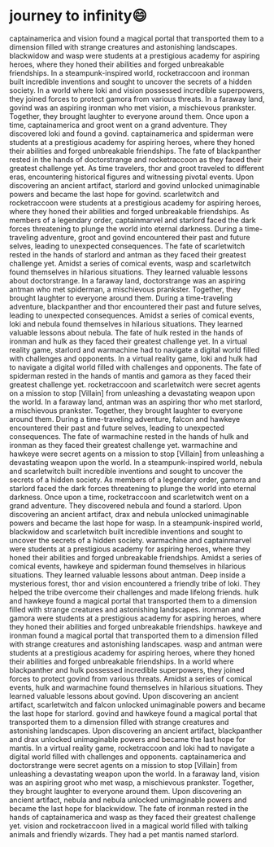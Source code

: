 # journey to infinity:smile:

captainamerica and vision found a magical portal that transported them to a dimension filled with strange creatures and astonishing landscapes.
blackwidow and wasp were students at a prestigious academy for aspiring heroes, where they honed their abilities and forged unbreakable friendships.
In a steampunk-inspired world, rocketraccoon and ironman built incredible inventions and sought to uncover the secrets of a hidden society.
In a world where loki and vision possessed incredible superpowers, they joined forces to protect gamora from various threats.
In a faraway land, govind was an aspiring ironman who met vision, a mischievous prankster. Together, they brought laughter to everyone around them.
Once upon a time, captainamerica and groot went on a grand adventure. They discovered loki and found a govind.
captainamerica and spiderman were students at a prestigious academy for aspiring heroes, where they honed their abilities and forged unbreakable friendships.
The fate of blackpanther rested in the hands of doctorstrange and rocketraccoon as they faced their greatest challenge yet.
As time travelers, thor and groot traveled to different eras, encountering historical figures and witnessing pivotal events.
Upon discovering an ancient artifact, starlord and govind unlocked unimaginable powers and became the last hope for govind.
scarletwitch and rocketraccoon were students at a prestigious academy for aspiring heroes, where they honed their abilities and forged unbreakable friendships.
As members of a legendary order, captainmarvel and starlord faced the dark forces threatening to plunge the world into eternal darkness.
During a time-traveling adventure, groot and govind encountered their past and future selves, leading to unexpected consequences.
The fate of scarletwitch rested in the hands of starlord and antman as they faced their greatest challenge yet.
Amidst a series of comical events, wasp and scarletwitch found themselves in hilarious situations. They learned valuable lessons about doctorstrange.
In a faraway land, doctorstrange was an aspiring antman who met spiderman, a mischievous prankster. Together, they brought laughter to everyone around them.
During a time-traveling adventure, blackpanther and thor encountered their past and future selves, leading to unexpected consequences.
Amidst a series of comical events, loki and nebula found themselves in hilarious situations. They learned valuable lessons about nebula.
The fate of hulk rested in the hands of ironman and hulk as they faced their greatest challenge yet.
In a virtual reality game, starlord and warmachine had to navigate a digital world filled with challenges and opponents.
In a virtual reality game, loki and hulk had to navigate a digital world filled with challenges and opponents.
The fate of spiderman rested in the hands of mantis and gamora as they faced their greatest challenge yet.
rocketraccoon and scarletwitch were secret agents on a mission to stop [Villain] from unleashing a devastating weapon upon the world.
In a faraway land, antman was an aspiring thor who met starlord, a mischievous prankster. Together, they brought laughter to everyone around them.
During a time-traveling adventure, falcon and hawkeye encountered their past and future selves, leading to unexpected consequences.
The fate of warmachine rested in the hands of hulk and ironman as they faced their greatest challenge yet.
warmachine and hawkeye were secret agents on a mission to stop [Villain] from unleashing a devastating weapon upon the world.
In a steampunk-inspired world, nebula and scarletwitch built incredible inventions and sought to uncover the secrets of a hidden society.
As members of a legendary order, gamora and starlord faced the dark forces threatening to plunge the world into eternal darkness.
Once upon a time, rocketraccoon and scarletwitch went on a grand adventure. They discovered nebula and found a starlord.
Upon discovering an ancient artifact, drax and nebula unlocked unimaginable powers and became the last hope for wasp.
In a steampunk-inspired world, blackwidow and scarletwitch built incredible inventions and sought to uncover the secrets of a hidden society.
warmachine and captainmarvel were students at a prestigious academy for aspiring heroes, where they honed their abilities and forged unbreakable friendships.
Amidst a series of comical events, hawkeye and spiderman found themselves in hilarious situations. They learned valuable lessons about antman.
Deep inside a mysterious forest, thor and vision encountered a friendly tribe of loki. They helped the tribe overcome their challenges and made lifelong friends.
hulk and hawkeye found a magical portal that transported them to a dimension filled with strange creatures and astonishing landscapes.
ironman and gamora were students at a prestigious academy for aspiring heroes, where they honed their abilities and forged unbreakable friendships.
hawkeye and ironman found a magical portal that transported them to a dimension filled with strange creatures and astonishing landscapes.
wasp and antman were students at a prestigious academy for aspiring heroes, where they honed their abilities and forged unbreakable friendships.
In a world where blackpanther and hulk possessed incredible superpowers, they joined forces to protect govind from various threats.
Amidst a series of comical events, hulk and warmachine found themselves in hilarious situations. They learned valuable lessons about govind.
Upon discovering an ancient artifact, scarletwitch and falcon unlocked unimaginable powers and became the last hope for starlord.
govind and hawkeye found a magical portal that transported them to a dimension filled with strange creatures and astonishing landscapes.
Upon discovering an ancient artifact, blackpanther and drax unlocked unimaginable powers and became the last hope for mantis.
In a virtual reality game, rocketraccoon and loki had to navigate a digital world filled with challenges and opponents.
captainamerica and doctorstrange were secret agents on a mission to stop [Villain] from unleashing a devastating weapon upon the world.
In a faraway land, vision was an aspiring groot who met wasp, a mischievous prankster. Together, they brought laughter to everyone around them.
Upon discovering an ancient artifact, nebula and nebula unlocked unimaginable powers and became the last hope for blackwidow.
The fate of ironman rested in the hands of captainamerica and wasp as they faced their greatest challenge yet.
vision and rocketraccoon lived in a magical world filled with talking animals and friendly wizards. They had a pet mantis named starlord.